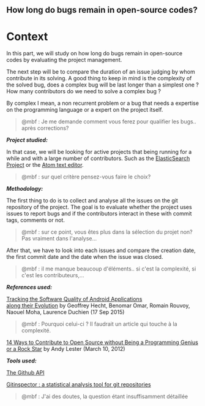 ## How long do bugs remain in open-source codes?

# Context

In this part, we will study on how long do bugs remain in open-source codes by evaluating the project management.

The next step will be to compare the duration of an issue judging by whom contribute in its solving. A good thing to keep in mind is the complexity of the solved bug, does a complex bug will be last longer than a simplest one ? How many contributors do we need to solve a complex bug ?

By complex I mean, a non recurrent problem or a bug that needs a expertise on the programming language or a expert on the project itself.

> @mbf : Je me demande comment vous ferez pour qualifier les bugs.. après corrections?

_**Project studied:**_

In that case, we will be looking for active projects that being running for a while and with a large number of contributors. Such as the [ElasticSearch Project](https://github.com/elastic) or the [Atom text editor](https://github.com/atom/atom/).

> @mbf : sur quel critère pensez-vous faire le choix?

_**Methodology:**_

The first thing to do is to collect and analyse all the issues on the git repository of the project. The goal is to evaluate whether the project uses issues to report bugs and if the contributors interact in these with commit tags, comments or not.

> @mbf : sur ce point, vous êtes plus dans la sélection du projet non? Pas vraiment dans l'analyse...



After that, we have to look into each issues and compare the creation date, the first commit date and the date when the issue was closed.

> @mbf : il me manque beaucoup d'éléments.. si c'est la complexité, si c'est les contributeurs,...

_**References used:**_

[Tracking the Software Quality of Android Applications  
along their Evolution](https://hal.inria.fr/hal-01178734/document) by Geoffrey Hecht, Benomar Omar, Romain Rouvoy, Naouel Moha, Laurence Duchien \(17 Sep 2015\)

> @mbf : Pourquoi celui-ci ? Il faudrait un article qui touche à la complexité.

[14 Ways to Contribute to Open Source without Being a Programming Genius or a Rock Star](http://blog.smartbear.com/programming/14-ways-to-contribute-to-open-source-without-being-a-programming-genius-or-a-rock-star/) by Andy Lester \(March 10, 2012\)

_**Tools used:**_

[The Github API](https://developer.github.com/v3/)

[Gitinspector : a statistical analysis tool for git repositories](https://github.com/ejwa/gitinspector)

>@mbf : J'ai des doutes, la question étant insuffisamment détaillée
